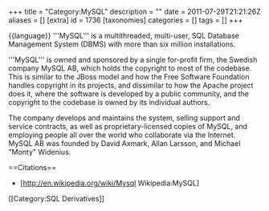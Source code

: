 +++
title = "Category:MySQL"
description = ""
date = 2011-07-29T21:21:26Z
aliases = []
[extra]
id = 1736
[taxonomies]
categories = []
tags = []
+++

{{language}}
'''MySQL''' is a multithreaded, multi-user, SQL Database Management System (DBMS) with more than six million installations.

'''MySQL''' is owned and sponsored by a single for-profit firm, the Swedish company MySQL AB, which holds the copyright to most of the codebase. This is similar to the JBoss model and how the Free Software Foundation handles copyright in its projects, and dissimilar to how the Apache project does it, where the software is developed by a public community, and the copyright to the codebase is owned by its individual authors.

The company develops and maintains the system, selling support and service contracts, as well as proprietary-licensed copies of MySQL, and employing people all over the world who collaborate via the Internet. MySQL AB was founded by David Axmark, Allan Larsson, and Michael "Monty" Widenius.

==Citations==
* [http://en.wikipedia.org/wiki/Mysql Wikipedia:MySQL]

[[Category:SQL Derivatives]]
